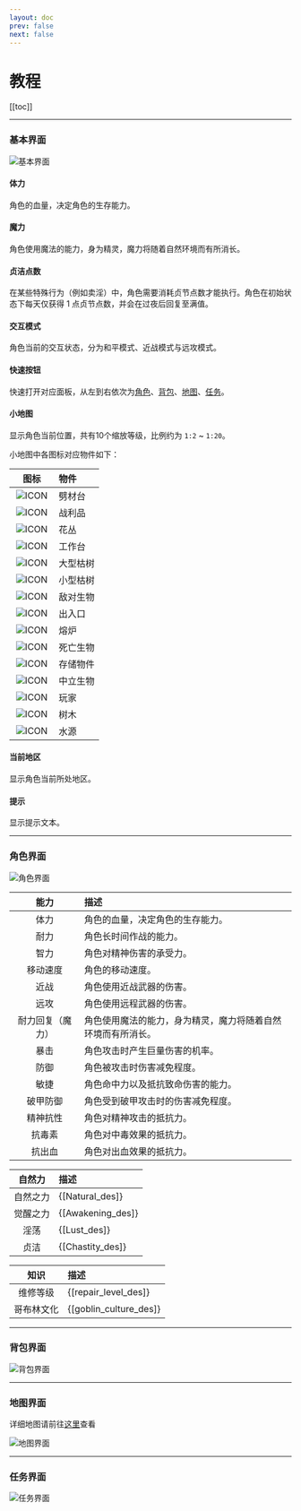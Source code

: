 ```yaml
---
layout: doc
prev: false
next: false
---
```


# 教程

[[toc]]

---

### 基本界面

![基本界面](/img/tutorial/8fa1cd5c98911955.png)

#### 体力

角色的血量，决定角色的生存能力。

#### 魔力

角色使用魔法的能力，身为精灵，魔力将随着自然环境而有所消长。

#### 贞洁点数

在某些特殊行为（例如卖淫）中，角色需要消耗贞节点数才能执行。角色在初始状态下每天仅获得 1 点贞节点数，并会在过夜后回复至满值。

#### 交互模式

角色当前的交互状态，分为和平模式、近战模式与远攻模式。

#### 快速按钮

快速打开对应面板，从左到右依次为[角色](#角色界面)、[背包](#背包界面)、[地图](#地图界面)、[任务](#任务界面)。

#### 小地图

显示角色当前位置，共有10个缩放等级，比例约为 `1:2` ~ `1:20`。

小地图中各图标对应物件如下：

| 图标 | 物件 |
| :-: | :-- |
| ![ICON](/img/icon/6c8675bf71d59713.png) | 劈材台 |
| ![ICON](/img/icon/0de328ec573e5fb2.png) | 战利品 |
| ![ICON](/img/icon/aa398114134edf59.png) | 花丛 |
| ![ICON](/img/icon/0c7f1bd69694072a.png) | 工作台 |
| ![ICON](/img/icon/0dff9121111d8639.png) | 大型枯树 |
| ![ICON](/img/icon/5df1dec2ec47b37b.png) | 小型枯树 |
| ![ICON](/img/icon/b28049e80f64da03.png) | 敌对生物 |
| ![ICON](/img/icon/eddc56570898873c.png) | 出入口 |
| ![ICON](/img/icon/c46a9da2472eb584.png) | 熔炉 |
| ![ICON](/img/icon/3898a51a961985b8.png) | 死亡生物 |
| ![ICON](/img/icon/1c2ca31446a7fb96.png) | 存储物件 |
| ![ICON](/img/icon/4c06fd02cab1ac29.png) | 中立生物 |
| ![ICON](/img/icon/7d7dcb7fb1319133.png) | 玩家 |
| ![ICON](/img/icon/bfccff90504d2e6a.png) | 树木 |
| ![ICON](/img/icon/41e06af7dccc3382.png) | 水源 |

#### 当前地区

显示角色当前所处地区。

#### 提示

显示提示文本。

---

### 角色界面

![角色界面](/img/tutorial/93684a959d3367fa.png)

| 能力 | 描述 |
| :-: | :-- |
| 体力 | 角色的血量，决定角色的生存能力。 |
| 耐力 | 角色长时间作战的能力。 |
| 智力 | 角色对精神伤害的承受力。 |
| 移动速度 | 角色的移动速度。 |
| 近战 | 角色使用近战武器的伤害。 |
| 远攻 | 角色使用远程武器的伤害。 |
| 耐力回复（魔力） | 角色使用魔法的能力，身为精灵，魔力将随着自然环境而有所消长。 |
| 暴击 | 角色攻击时产生巨量伤害的机率。 |
| 防御 | 角色被攻击时伤害减免程度。 |
| 敏捷 | 角色命中力以及抵抗致命伤害的能力。 |
| 破甲防御 | 角色受到破甲攻击时的伤害减免程度。 |
| 精神抗性 | 角色对精神攻击的抵抗力。 |
| 抗毒素 | 角色对中毒效果的抵抗力。 |
| 抗出血 | 角色对出血效果的抵抗力。 |

| 自然力 | 描述 |
| :-: | :-- |
| 自然之力 | \{\[Natural_des\]\} |
| 觉醒之力 | \{\[Awakening_des\]\} |
| 淫荡 | \{\[Lust_des\]\} |
| 贞洁 | \{\[Chastity_des\]\} |

| 知识 | 描述 |
| :-: | :-- |
| 维修等级 | \{\[repair_level_des\]\} |
| 哥布林文化 | \{\[goblin_culture_des\]\} |

---

### 背包界面

![背包界面](/img/tutorial/42a446e2a3062c4f.png)

---

### 地图界面

详细地图请前往[这里](/chs/region/)查看

![地图界面](/img/tutorial/9dc97ba869d805a6.png)

---

### 任务界面

![任务界面](/img/tutorial/462b71e8c684a8a7.png)

<style type="text/css">
  img {margin: 0 auto}
  th {min-width: 64px}
</style>
